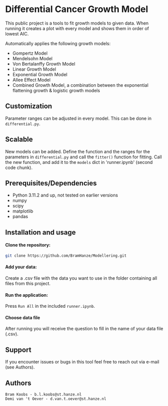# Differential Cancer Growth Model

This public project is a tools to fit growth models to given data. When running it creates a plot with every model and shows them in order of lowest AIC.

Automatically applies the following growth models:
* Gompertz Model
* Mendelsohn Model
* Von Bertalanffy Growth Model
* Linear Growth Model
* Exponential Growth Model
* Allee Effect Model
* Combined Growth Model, a combination between the exponential flattening growth & logistic growth models

## Customization
Parameter ranges can be adjusted in every model. This can be done in `differential.py`.

## Scalable
New models can be added. Define the function and the ranges for the parameters in `differential.py` and call the `fitter()` function for fitting. Call the new function, and add it to the `models` dict in 'runner.ipynb' (second code chunk).

## Prerequisites/Dependencies
* Python 3.11.2 and up, not tested on earlier versions
* numpy
* scipy
* matplotlib
* pandas

## Installation and usage
#### Clone the repository:
```bash
git clone https://github.com/BramHanze/Modellering.git
```

#### Add your data:
Create a .csv file with the data you want to use in the folder containing all files from this project.

#### Run the application: 
Press `Run All` in the included `runner.ipynb`.

#### Choose data file
After running you will receive the question to fill in the name of your data file (.csv).

## Support
If you encounter issues or bugs in this tool feel free to reach out via e-mail (see Authors).

## Authors
    Bram Koobs - b.l.koobs@st.hanze.nl
    Demi van 't Oever - d.van.t.oever@st.hanze.nl
